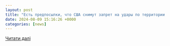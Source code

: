 ```yaml
---
layout: post
title: "Есть предпосылки, что США снимут запрет на удары по территории РФ дальнобойным оружием, — Мережко - Freedom"
date: 2024-08-09 15:16:26 +0000
categories: [news]
---
```


[Читати далі](https://uatv.ua/est-predposylki-chto-ssha-snimut-zapret-na-udary-po-territorii-rf-dalnobojnym-oruzhiem-merezhko/)
